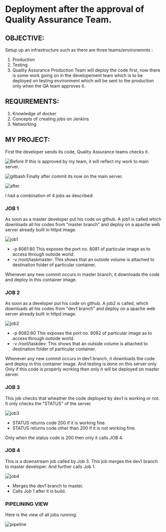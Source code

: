 <h1>Deployment after the approval of Quality Assurance Team.</h1>
<h2>OBJECTIVE:</h2>
Setup up an infrastructure such as there are three teams/environemnts :

1. Production
2. Testing
3. Quality Assurance
Production Team will deploy the code first, now there is some work going on in the developement team which is to be deployed on testing environment which will be sent to the production only when the QA team approves it.

<h2>REQUIREMENTS:</h2>
<ol>
<li>Knowledge of docker</li>
<li>Concepts of creating jobs on Jenkins</li>
<li>Networking</li>
</ol>

<h2>MY PROJECT:</h2>
First the developer sends its code, Quality Assurance teams checks it.

![Before](https://raw.githubusercontent.com/yashbajpai98/task1LW/master/task1-images/master-before.PNG)
 If this is approved by my team, it will reflect my work to main server.
 
  ![gitbash](https://raw.githubusercontent.com/yashbajpai98/task1LW/master/task1-images/gitbash.PNG)
Finally after commit its now on the main server.

 ![after](https://raw.githubusercontent.com/yashbajpai98/task1LW/master/task1-images/master-after.PNG)

I had a combination of 4 jobs as described:
<h3>JOB 1</h3>
As soon as a master developer put his code on github. A job1 is called which downloads all his codes from "master branch" and deploy on a apache web server already built in httpd image.

 ![job1](https://raw.githubusercontent.com/yashbajpai98/task1LW/master/task1-images/job1.PNG)
<ul>
  <li> -p 8081:80 This exposes the port no. 8081 of particular image as to access through outside world. </li>
  <li> -v /root/taskmaster: This shows that an outside volume is attached to destination folder of particular container.
</ul>
Whenever any new commit occurs in master branch, it downloads the code and deploy in this container image.

<h3>JOB 2</h3>
As soon as a developer put his code on github. A job2 is called, which downloads all his codes from "dev1 branch" and deploy on a apache web server already built in httpd image.

 ![job2](https://raw.githubusercontent.com/yashbajpai98/task1LW/master/task1-images/job2.PNG)
<ul>
  <li> -p 8082:80 This exposes the port no. 8082 of particular image as to access through outside world. </li>
  <li> -v /root/taskdev: This shows that an outside volume is attached to destination folder of particular container.
</ul>
Whenever any new commit occurs in dev1 branch, it downloads the code and deploy in this container image. And testing is done on this server only. Only if this code is properly working then only it will be deployed on master server.

<h3>JOB 3</h3>
This job checks that wheather the code deployed by dev1 is working or not. It only checks the "STATUS" of the server.
 
 ![job3](https://raw.githubusercontent.com/yashbajpai98/task1LW/master/task1-images/job3.PNG)
<ul>
  <li> STATUS returns code 200 if it is working fine. </li>
  <li> STATUS returns code other than 200 if it is not working fine. </li>
 </ul>
Only when the status code is 200 then only it calls JOB 4.

<h3>JOB 4</h3>
This is a downstream job called by Job 3. This job merges the dev1 branch to master developer. And further calls Job 1.

 ![job4](https://raw.githubusercontent.com/yashbajpai98/task1LW/master/task1-images/job4.PNG)
<ul>
  <li> Merges the dev1 branch to master.</li>
  <li> Calls Job 1 after it is build.</li>
 </ul>
 
 
<h3>PIPELINING VIEW</h3>
Here is the view of all jobs running.

 ![pipeline](https://raw.githubusercontent.com/yashbajpai98/task1LW/master/task1-images/pipeline.PNG)

